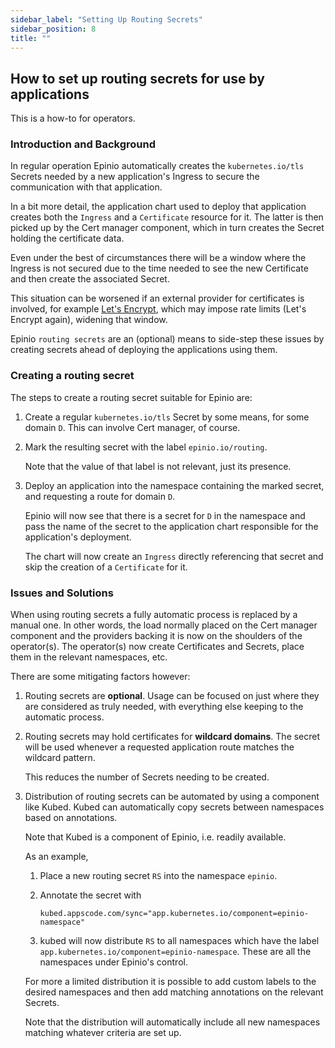 ```yaml
---
sidebar_label: "Setting Up Routing Secrets"
sidebar_position: 8
title: ""
---
```


## How to set up routing secrets for use by applications

This is a how-to for operators.

### Introduction and Background

In regular operation Epinio automatically creates the `kubernetes.io/tls` Secrets needed
by a new application's Ingress to secure the communication with that application.

In a bit more detail, the application chart used to deploy that application creates both
the `Ingress` and a `Certificate` resource for it. The latter is then picked up by the
Cert manager component, which in turn creates the Secret holding the certificate data.

Even under the best of circumstances there will be a window where the Ingress is not
secured due to the time needed to see the new Certificate and then create the associated
Secret.

This situation can be worsened if an external provider for certificates is involved, for
example [Let's Encrypt](https://letsencrypt.org/), which may impose rate limits (Let's
Encrypt again), widening that window.

Epinio `routing secrets` are an (optional) means to side-step these issues by creating
secrets ahead of deploying the applications using them.

### Creating a routing secret

The steps to create a routing secret suitable for Epinio are:

  1. Create a regular `kubernetes.io/tls` Secret by some means, for some domain `D`. This
     can involve Cert manager, of course.

  1. Mark the resulting secret with the label `epinio.io/routing`.

     Note that the value of that label is not relevant, just its presence.

  1. Deploy an application into the namespace containing the marked secret, and requesting
     a route for domain `D`.

     Epinio will now see that there is a secret for `D` in the namespace and pass the name
     of the secret to the application chart responsible for the application's deployment.

     The chart will now create an `Ingress` directly referencing that secret and skip the
     creation of a `Certificate` for it.

### Issues and Solutions

When using routing secrets a fully automatic process is replaced by a manual one. In other
words, the load normally placed on the Cert manager component and the providers backing it
is now on the shoulders of the operator(s). The operator(s) now create Certificates and
Secrets, place them in the relevant namespaces, etc.

There are some mitigating factors however:

  1. Routing secrets are __optional__. Usage can be focused on just where they are
     considered as truly needed, with everything else keeping to the automatic process.

  1. Routing secrets may hold certificates for __wildcard domains__. The secret will be
     used whenever a requested application route matches the wildcard pattern.

     This reduces the number of Secrets needing to be created.

  1. Distribution of routing secrets can be automated by using a component like Kubed.
     Kubed can automatically copy secrets between namespaces based on annotations.

     Note that Kubed is a component of Epinio, i.e. readily available.

     As an example,

       1. Place a new routing secret `RS` into the namespace `epinio`.

       1. Annotate the secret with

       	  `kubed.appscode.com/sync="app.kubernetes.io/component=epinio-namespace"`

       1. kubed will now distribute `RS` to all namespaces which have the label
          `app.kubernetes.io/component=epinio-namespace`. These are all the namespaces
          under Epinio's control.

	  For more a limited distribution it is possible to add custom labels to the
	  desired namespaces and then add matching annotations on the relevant Secrets.

	  Note that the distribution will automatically include all new namespaces
	  matching whatever criteria are set up.
